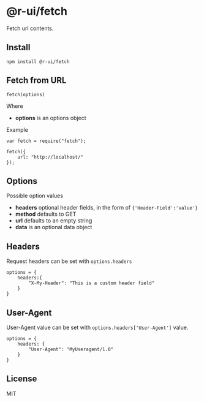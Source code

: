 # @r-ui/fetch

Fetch url contents.

## Install

    npm install @r-ui/fetch

## Fetch from URL

`fetch(options)`

Where

  * **options** is an options object

Example

    var fetch = require("fetch");

    fetch({
        url: "http://localhost/"
    });


## Options

Possible option values

 * **headers** optional header fields, in the form of `{'Header-Field':'value'}`
 * **method** defaults to GET
 * **url** defaults to an empty string
 * **data** is an optional data object

## Headers

Request headers can be set with `options.headers`

    options = {
        headers:{
            "X-My-Header": "This is a custom header field"
        }
    }

## User-Agent
User-Agent value can be set with `options.headers['User-Agent']` value.

    options = {
        headers: {
            "User-Agent": "MyUseragent/1.0"
        }
    }

## License

MIT
